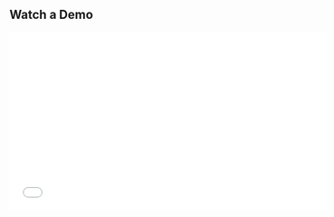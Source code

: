  ## Watch a Demo

   <iframe width="560" height="315" src="[https://www.youtube.com/watch?v=_6wVKxpgmIQ](https://www.youtube.com/watch?v=_6wVKxpgmIQ)" frameborder="0" allow="autoplay; encrypted-media" allowfullscreen></iframe>

